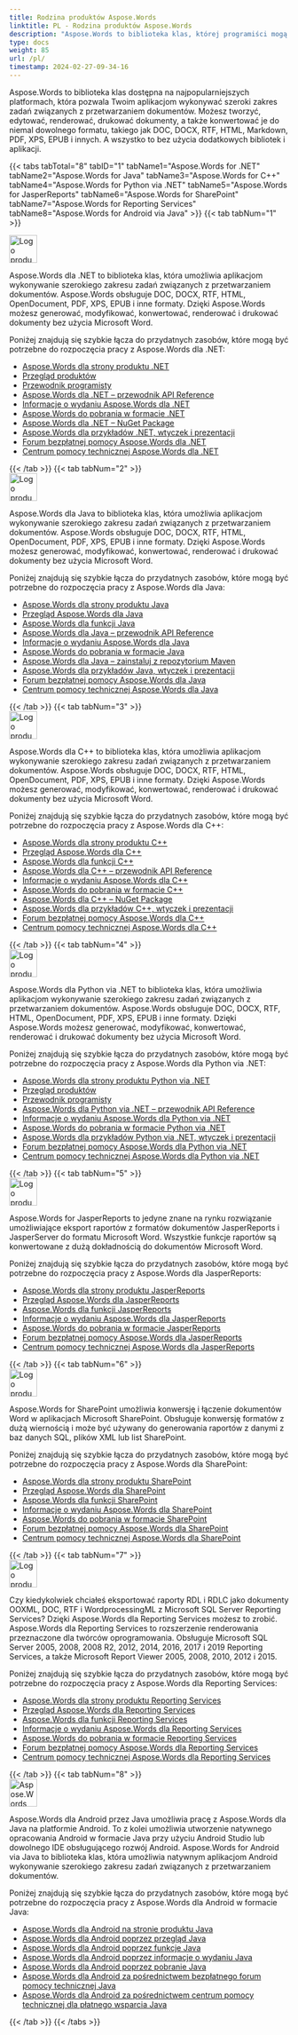 ```yaml
---
title: Rodzina produktów Aspose.Words
linktitle: PL - Rodzina produktów Aspose.Words
description: "Aspose.Words to biblioteka klas, której programiści mogą używać na różnych platformach do różnych zadań związanych z przetwarzaniem dokumentów."
type: docs
weight: 85
url: /pl/
timestamp: 2024-02-27-09-34-16
---
```


Aspose.Words to biblioteka klas dostępna na najpopularniejszych platformach, która pozwala Twoim aplikacjom wykonywać szeroki zakres zadań związanych z przetwarzaniem dokumentów. Możesz tworzyć, edytować, renderować, drukować dokumenty, a także konwertować je do niemal dowolnego formatu, takiego jak DOC, DOCX, RTF, HTML, Markdown, PDF, XPS, EPUB i innych. A wszystko to bez użycia dodatkowych bibliotek i aplikacji.

{{< tabs tabTotal="8" tabID="1" tabName1="Aspose.Words for .NET" tabName2="Aspose.Words for Java" tabName3="Aspose.Words for C++" tabName4="Aspose.Words for Python via .NET" tabName5="Aspose.Words for JasperReports" tabName6="Aspose.Words for SharePoint" tabName7="Aspose.Words for Reporting Services" tabName8="Aspose.Words for Android via Java" >}}
{{< tab tabNum="1" >}}

<div class="row">
    <div class="col-md-6">
        <img src="/words/home_1" alt="Logo produktu Aspose.Words dla .NET" style="width:50px"/>
        <p>Aspose.Words dla .NET to biblioteka klas, która umożliwia aplikacjom wykonywanie szerokiego zakresu zadań związanych z przetwarzaniem dokumentów. Aspose.Words obsługuje DOC, DOCX, RTF, HTML, OpenDocument, PDF, XPS, EPUB i inne formaty. Dzięki Aspose.Words możesz generować, modyfikować, konwertować, renderować i drukować dokumenty bez użycia Microsoft Word.</p>
        <p>Poniżej znajdują się szybkie łącza do przydatnych zasobów, które mogą być potrzebne do rozpoczęcia pracy z Aspose.Words dla .NET:</p>
        <ul>
            <li><a href="https://products.aspose.com/words/net/">Aspose.Words dla strony produktu .NET</a></li>
            <li><a href="/words/pl/net/product-overview/">Przegląd produktów</a></li>
            <li><a href="/words/pl/net/developer-guide/">Przewodnik programisty</a></li>
            <li><a href="https://reference.aspose.com/words/net/">Aspose.Words dla .NET – przewodnik API Reference</a></li>
            <li><a href="https://releases.aspose.com/words/net/release-notes/">Informacje o wydaniu Aspose.Words dla .NET</a></li>
            <li><a href="https://releases.aspose.com/words/net/">Aspose.Words do pobrania w formacie .NET</a></li>
            <li><a href="https://www.nuget.org/packages/Aspose.Words/">Aspose.Words dla .NET – NuGet Package</a></li>
            <li><a href="https://github.com/aspose-words/Aspose.Words-for-.NET">Aspose.Words dla przykładów .NET, wtyczek i prezentacji</a></li>
            <li><a href="https://forum.aspose.com/c/words/8">Forum bezpłatnej pomocy Aspose.Words dla .NET</a></li>
            <li><a href="https://helpdesk.aspose.com/">Centrum pomocy technicznej Aspose.Words dla .NET</a></li>
        </ul>
    </div>
</div>
{{< /tab >}}
{{< tab tabNum="2" >}}

<div class="row">
    <div class="col-md-6">
        <img src="/words/home_2" alt="Logo produktu Aspose.Words dla Java" style="width:50px"/>
        <p>Aspose.Words dla Java to biblioteka klas, która umożliwia aplikacjom wykonywanie szerokiego zakresu zadań związanych z przetwarzaniem dokumentów. Aspose.Words obsługuje DOC, DOCX, RTF, HTML, OpenDocument, PDF, XPS, EPUB i inne formaty. Dzięki Aspose.Words możesz generować, modyfikować, konwertować, renderować i drukować dokumenty bez użycia Microsoft Word.</p>
        <p>Poniżej znajdują się szybkie łącza do przydatnych zasobów, które mogą być potrzebne do rozpoczęcia pracy z Aspose.Words dla Java:</p>
        <ul>
            <li><a href="https://products.aspose.com/words/java/">Aspose.Words dla strony produktu Java</a></li>
            <li><a href="/words/java/product-overview/">Przegląd Aspose.Words dla Java</a></li>
            <li><a href="/words/java/developer-guide/">Aspose.Words dla funkcji Java</a></li>
            <li><a href="https://reference.aspose.com/words/java/">Aspose.Words dla Java – przewodnik API Reference</a></li>
            <li><a href="https://releases.aspose.com/words/java/release-notes/">Informacje o wydaniu Aspose.Words dla Java</a></li>
            <li><a href="https://releases.aspose.com/words/java/">Aspose.Words do pobrania w formacie Java</a></li>
            <li><a href="/words/java/installation/">Aspose.Words dla Java – zainstaluj z repozytorium Maven</a></li>
            <li><a href="https://github.com/aspose-words/Aspose.Words-for-Java">Aspose.Words dla przykładów Java, wtyczek i prezentacji</a></li>
            <li><a href="https://forum.aspose.com/c/words/8">Forum bezpłatnej pomocy Aspose.Words dla Java</a></li>
            <li><a href="https://helpdesk.aspose.com/">Centrum pomocy technicznej Aspose.Words dla Java</a></li>
        </ul>
    </div>
</div>
{{< /tab >}}
{{< tab tabNum="3" >}}

<div class="row">
    <div class="col-md-6">
        <img src="/words/home_3" alt="Logo produktu Aspose.Words dla C++" style="width:50px"/>
        <p>Aspose.Words dla C++ to biblioteka klas, która umożliwia aplikacjom wykonywanie szerokiego zakresu zadań związanych z przetwarzaniem dokumentów. Aspose.Words obsługuje DOC, DOCX, RTF, HTML, OpenDocument, PDF, XPS, EPUB i inne formaty. Dzięki Aspose.Words możesz generować, modyfikować, konwertować, renderować i drukować dokumenty bez użycia Microsoft Word.</p>
        <p>Poniżej znajdują się szybkie łącza do przydatnych zasobów, które mogą być potrzebne do rozpoczęcia pracy z Aspose.Words dla C++:</p>
        <ul>
            <li><a href="https://products.aspose.com/words/cpp/">Aspose.Words dla strony produktu C++</a></li>
            <li><a href="/words/cpp/product-overview/">Przegląd Aspose.Words dla C++</a></li>
            <li><a href="/words/cpp/developer-guide/">Aspose.Words dla funkcji C++</a></li>
            <li><a href="https://reference.aspose.com/words/cpp/">Aspose.Words dla C++ – przewodnik API Reference</a></li>
            <li><a href="https://releases.aspose.com/words/cpp/release-notes/">Informacje o wydaniu Aspose.Words dla C++</a></li>
            <li><a href="https://releases.aspose.com/words/cpp/">Aspose.Words do pobrania w formacie C++</a></li>
            <li><a href="https://www.nuget.org/packages/Aspose.Words.Cpp/">Aspose.Words dla C++ – NuGet Package</a></li>
            <li><a href="https://github.com/aspose-words/Aspose.words-for-C/">Aspose.Words dla przykładów C++, wtyczek i prezentacji</a></li>
            <li><a href="https://forum.aspose.com/c/words/8">Forum bezpłatnej pomocy Aspose.Words dla C++</a></li>
            <li><a href="https://helpdesk.aspose.com/">Centrum pomocy technicznej Aspose.Words dla C++</a></li>
        </ul>
    </div>
</div>
{{< /tab >}}
{{< tab tabNum="4" >}}

<div class="row">
    <div class="col-md-6">
        <img src="/words/home_1" alt="Logo produktu Aspose.Words dla Python" style="width:50px"/>
        <p>Aspose.Words dla Python via .NET to biblioteka klas, która umożliwia aplikacjom wykonywanie szerokiego zakresu zadań związanych z przetwarzaniem dokumentów. Aspose.Words obsługuje DOC, DOCX, RTF, HTML, OpenDocument, PDF, XPS, EPUB i inne formaty. Dzięki Aspose.Words możesz generować, modyfikować, konwertować, renderować i drukować dokumenty bez użycia Microsoft Word.</p>
        <p>Poniżej znajdują się szybkie łącza do przydatnych zasobów, które mogą być potrzebne do rozpoczęcia pracy z Aspose.Words dla Python via .NET:</p>
        <ul>
            <li><a href="https://products.aspose.com/words/python-net/">Aspose.Words dla strony produktu Python via .NET</a></li>
            <li><a href="/words/pl/python-net/product-overview/">Przegląd produktów</a></li>
            <li><a href="/words/pl/python-net/developer-guide/">Przewodnik programisty</a></li>
            <li><a href="https://reference.aspose.com/words/python-net/">Aspose.Words dla Python via .NET – przewodnik API Reference</a></li>
            <li><a href="https://releases.aspose.com/words/python/release-notes/">Informacje o wydaniu Aspose.Words dla Python via .NET</a></li>
            <li><a href="https://releases.aspose.com/words/python/">Aspose.Words do pobrania w formacie Python via .NET</a></li>
            <li><a href="https://github.com/aspose-words/Aspose.Words-for-Python-via-.NET">Aspose.Words dla przykładów Python via .NET, wtyczek i prezentacji</a></li>
            <li><a href="https://forum.aspose.com/c/words/8">Forum bezpłatnej pomocy Aspose.Words dla Python via .NET</a></li>
            <li><a href="https://helpdesk.aspose.com/">Centrum pomocy technicznej Aspose.Words dla Python via .NET</a></li>
        </ul>
    </div>
</div>
{{< /tab >}}
{{< tab tabNum="5" >}}

<div class="row">
    <div class="col-md-6">
        <img src="/words/home_6" alt="Logo produktu Aspose.Words dla JasperReports" style="width:50px"/>
        <p>Aspose.Words for JasperReports to jedyne znane na rynku rozwiązanie umożliwiające eksport raportów z formatów dokumentów JasperReports i JasperServer do formatu Microsoft Word. Wszystkie funkcje raportów są konwertowane z dużą dokładnością do dokumentów Microsoft Word.</p>
        <p>Poniżej znajdują się szybkie łącza do przydatnych zasobów, które mogą być potrzebne do rozpoczęcia pracy z Aspose.Words dla JasperReports:</p>
        <ul>
            <li><a href="https://products.aspose.com/words/jasperreports/">Aspose.Words dla strony produktu JasperReports</a></li>
            <li><a href="/words/jasperreports/product-overview/">Przegląd Aspose.Words dla JasperReports</a></li>
            <li><a href="/words/jasperreports/feature-tour/">Aspose.Words dla funkcji JasperReports</a></li>
            <li><a href="https://releases.aspose.com/words/jasperreports/release-notes/">Informacje o wydaniu Aspose.Words dla JasperReports</a></li>
            <li><a href="https://releases.aspose.com/words/jasperreports/">Aspose.Words do pobrania w formacie JasperReports</a></li>
            <li><a href="https://forum.aspose.com/c/words/8">Forum bezpłatnej pomocy Aspose.Words dla JasperReports</a></li>
            <li><a href="https://helpdesk.aspose.com/">Centrum pomocy technicznej Aspose.Words dla JasperReports</a></li>
        </ul>
    </div>
</div>
{{< /tab >}}
{{< tab tabNum="6" >}}

<div class="row">
    <div class="col-md-6">
        <img src="/words/home_5" alt="Logo produktu Aspose.Words dla SharePoint" style="width:50px"/>
        <p>Aspose.Words for SharePoint umożliwia konwersję i łączenie dokumentów Word w aplikacjach Microsoft SharePoint. Obsługuje konwersję formatów z dużą wiernością i może być używany do generowania raportów z danymi z baz danych SQL, plików XML lub list SharePoint.</p>
        <p>Poniżej znajdują się szybkie łącza do przydatnych zasobów, które mogą być potrzebne do rozpoczęcia pracy z Aspose.Words dla SharePoint:</p>
        <ul>
            <li><a href="https://products.aspose.com/words/sharepoint/">Aspose.Words dla strony produktu SharePoint</a></li>
            <li><a href="/words/sharepoint/introducing-aspose-words-for-sharepoint/">Przegląd Aspose.Words dla SharePoint</a></li>
            <li><a href="/words/sharepoint/features/">Aspose.Words dla funkcji SharePoint</a></li>
            <li><a href="https://releases.aspose.com/words/sharepoint/release-notes/">Informacje o wydaniu Aspose.Words dla SharePoint</a></li>
            <li><a href="https://releases.aspose.com/words/sharepoint/">Aspose.Words do pobrania w formacie SharePoint</a></li>
            <li><a href="https://forum.aspose.com/c/words/8">Forum bezpłatnej pomocy Aspose.Words dla SharePoint</a></li>
            <li><a href="https://helpdesk.aspose.com/">Centrum pomocy technicznej Aspose.Words dla SharePoint</a></li>
        </ul>
    </div>
</div>
{{< /tab >}}
{{< tab tabNum="7" >}}

<div class="row">
    <div class="col-md-6">
        <img src="/words/home_4" alt="Logo produktu Aspose.Words dla Reporting Services" style="width:50px"/>
        <p>Czy kiedykolwiek chciałeś eksportować raporty RDL i RDLC jako dokumenty OOXML, DOC, RTF i WordprocessingML z Microsoft SQL Server Reporting Services? Dzięki Aspose.Words dla Reporting Services możesz to zrobić. Aspose.Words dla Reporting Services to rozszerzenie renderowania przeznaczone dla twórców oprogramowania. Obsługuje Microsoft SQL Server 2005, 2008, 2008 R2, 2012, 2014, 2016, 2017 i 2019 Reporting Services, a także Microsoft Report Viewer 2005, 2008, 2010, 2012 i 2015.</p>
        <p>Poniżej znajdują się szybkie łącza do przydatnych zasobów, które mogą być potrzebne do rozpoczęcia pracy z Aspose.Words dla Reporting Services:</p>
        <ul>
            <li><a href="https://products.aspose.com/words/reporting-services/">Aspose.Words dla strony produktu Reporting Services</a></li>
            <li><a href="/words/reportingservices/product-overview/">Przegląd Aspose.Words dla Reporting Services</a></li>
            <li><a href="/words/reportingservices/feature-tour/">Aspose.Words dla funkcji Reporting Services</a></li>
            <li><a href="https://releases.aspose.com/words/reportingservices/release-notes/">Informacje o wydaniu Aspose.Words dla Reporting Services</a></li>
            <li><a href="https://releases.aspose.com/words/reportingservices/">Aspose.Words do pobrania w formacie Reporting Services</a></li>
            <li><a href="https://forum.aspose.com/c/words/8">Forum bezpłatnej pomocy Aspose.Words dla Reporting Services</a></li>
            <li><a href="https://helpdesk.aspose.com/">Centrum pomocy technicznej Aspose.Words dla Reporting Services</a></li>
        </ul>
    </div>
</div>
{{< /tab >}}
{{< tab tabNum="8" >}}

<div class="row">
    <div class="col-md-6">
        <img src="/words/home_2" alt="Aspose.Words dla Android poprzez logo produktu Java" style="width:50px"/>
        <p>Aspose.Words dla Android przez Java umożliwia pracę z Aspose.Words dla Java na platformie Android. To z kolei umożliwia utworzenie natywnego opracowania Android w formacie Java przy użyciu Android Studio lub dowolnego IDE obsługującego rozwój Android. Aspose.Words for Android via Java to biblioteka klas, która umożliwia natywnym aplikacjom Android wykonywanie szerokiego zakresu zadań związanych z przetwarzaniem dokumentów.</p>
        <p>Poniżej znajdują się szybkie łącza do przydatnych zasobów, które mogą być potrzebne do rozpoczęcia pracy z Aspose.Words dla Android w formacie Java:</p>
        <ul>
            <li><a href="https://products.aspose.com/words/android-java/">Aspose.Words dla Android na stronie produktu Java</a></li>
            <li><a href="/words/java/android-product-overview/">Aspose.Words dla Android poprzez przegląd Java</a></li>
            <li><a href="/words/java/aspose-words-for-android-via-java-features/">Aspose.Words dla Android poprzez funkcje Java</a></li>
            <li><a href="https://releases.aspose.com/words/androidjava/release-notes/">Aspose.Words dla Android poprzez informacje o wydaniu Java</a></li>
            <li><a href="https://releases.aspose.com/words/androidjava/">Aspose.Words dla Android poprzez pobranie Java</a></li>
            <li><a href="https://forum.aspose.com/c/words/8">Aspose.Words dla Android za pośrednictwem bezpłatnego forum pomocy technicznej Java</a></li>
            <li><a href="https://helpdesk.aspose.com/">Aspose.Words dla Android za pośrednictwem centrum pomocy technicznej dla płatnego wsparcia Java</a></li>
        </ul>
    </div>
</div>
{{< /tab >}}
{{< /tabs >}}

